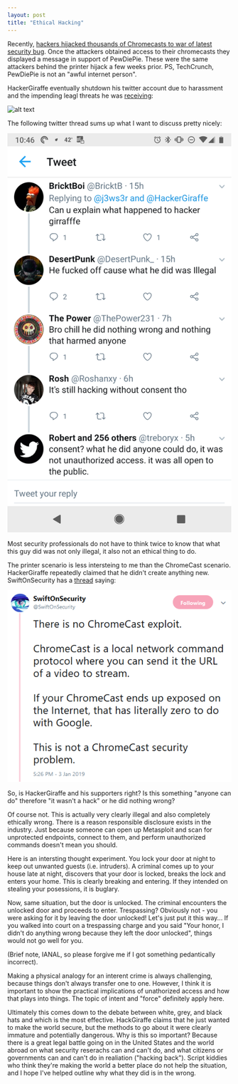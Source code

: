 ```yaml
---
layout: post
title: "Ethical Hacking"
---
```


Recently, [hackers hijacked thousands of Chromecasts to war of latest security bug](https://techcrunch.com/2019/01/02/chromecast-bug-hackers-havoc/). Once the attackers obtained access to their chromecasts they displayed a message in support of PewDiePie. These were the same attackers behind the printer hijack a few weeks prior. PS, TechCrunch, PewDiePie is not an "awful internet person".

HackerGiraffe eventually shutdown his twitter account due to harassment and the impending leagl threats he was [receiving](https://twitter.com/RachetTwitta/status/1080809552264814592/photo/1):

![alt text]( https://github.com/maxrenke/maxrenkeblog/blob/master/images/hackergiraffe_1.jpg "hover over text")

The following twitter thread sums up what I want to discuss pretty nicely:

![alt text]( https://github.com/maxrenke/maxrenkeblog/blob/master/images/twitter_1.png "hover over text")

Most security professionals do not have to think twice to know that what this guy did was not only illegal, it also not an ethical thing to do.

The printer scenario is less intersteing to me than the ChromeCast scenario. HackerGiraffe repeatedly claimed that he didn't create anything new. SwiftOnSecurity has a [thread](https://twitter.com/SwiftOnSecurity/status/1080998885877780480) saying:

![alt text]( https://github.com/maxrenke/maxrenkeblog/blob/master/images/swiftonsecurity.png "hover over text")

So, is HackerGiraffe and his supporters right? Is this something "anyone can do" therefore "it wasn't a hack" or he did nothing wrong?

Of course not. This is actually very clearly illegal and also completely ethically wrong. There is a reason responsible disclosure exists in the industry. Just because someone can open up Metasploit and scan for unprotected endpoints, connect to them, and perform unauthorized commands doesn't mean you should.

Here is an intersting thought experiment. You lock your door at night to keep out unwanted guests (i.e. intruders). A criminal comes up to your house late at night, discovers that your door is locked, breaks the lock and enters your home. This is clearly breaking and entering. If they intended on stealing your posessions, it is buglary.

Now, same situation, but the door is unlocked. The criminal encounters the unlocked door and proceeds to enter. Trespassing? Obviously not - you were asking for it by leaving the door unlocked! Let's just put it this way... If you walked into court on a trespassing charge and you said "Your honor, I didn't do anything wrong because they left the door unlocked", things would not go well for you.

(Brief note, IANAL, so please forgive me if I got something pedantically incorrect).

Making a physical analogy for an interent crime is always challenging, because things don't always transfer one to one. However, I think it is important to show the practical implications of unathorized access and how that plays into things. The topic of intent and "force" definitely apply here.

Ultimately this comes down to the debate between white, grey, and black hats and which is the most effective. HackGiraffe claims that he just wanted to make the world secure, but the methods to go about it were clearly immature and potentially dangerous. Why is this so important? Because there is a great legal battle going on in the United States and the world abroad on what security reserachs can and can't do, and what citizens or governments can and can't do in realiation ("hacking back"). Script kiddies who think they're making the world a better place do not help the situation, and I hope I've helped outline why what they did is in the wrong.
